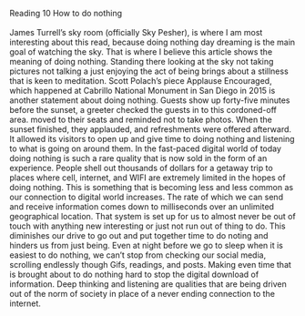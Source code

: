 Reading 10 How to do nothing <br>
 <br>James Turrell’s sky room (officially Sky Pesher), is where I am most interesting about this read, because doing nothing day dreaming is the main goal of watching the sky. That is where I believe this article shows the meaning of doing nothing. Standing there looking at the sky not taking pictures not talking a just enjoying the act of being brings about a stillness that is keen to meditation. Scott Polach’s piece Applause Encouraged, which happened at Cabrillo National Monument in San Diego in 2015 is another statement about doing nothing. Guests show up forty-five minutes before the sunset, a greeter checked the guests in to this cordoned-off area. moved to their seats and reminded not to take photos. When the sunset finished, they applauded, and refreshments were offered afterward. It allowed its visitors to open up and give time to doing nothing and listening to what is going on around them. In the fast-paced digital world of today doing nothing is such a rare quality that is now sold in the form of an experience. People shell out thousands of dollars for a getaway trip to places where cell, internet, and WIFI are extremely limited in the hopes of doing nothing. This is something that is becoming less and less common as our connection to digital world increases. The rate of which we can send and receive information comes down to milliseconds over an unlimited geographical location. That system is set up for us to almost never be out of touch with anything new interesting or just not run out of thing to do. This diminishes our drive to go out and put together time to do noting and hinders us from just being. Even at night before we go to sleep when it is easiest to do nothing, we can’t stop from checking our social media, scrolling endlessly though Gifs, readings, and posts. Making even time that is brought about to do nothing hard to stop the digital download of information. Deep thinking and listening are qualities that are being driven out of the norm of society in place of a never ending connection to the internet. 
